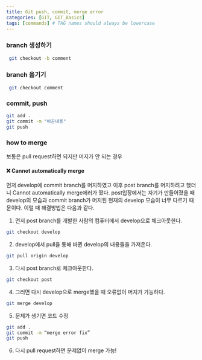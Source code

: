 ```yaml
---
title: Git push, commit, merge error
categories: [GIT, GIT_Basics]
tags: [commands] # TAG names should always be lowercase
---
```


### branch 생성하기

```bash
 git checkout -b comment
```

### branch 옮기기

```bash
 git checkout comment
```

### commit, push

```bash
git add .
git commit -m "바꾼내용"
git push

```

### how to merge

보통은 pull request하면 되지만 머지가 안 되는 경우 <br>

#### ❌ Cannot automatically merge

먼저 develop에 commit branch를 머지하였고 이후 post branch를 머지하려고 했더니 Cannot automatically merge에러가 떴다. post입장에서는 자기가 만들어졌을 때 develop의 모습과 commit branch가 머지된 현재의 develop 모습이 너무 다르기 때문이다. 이럴 때 해결방법은 다음과 같다.

1. 먼저 post branch를 개발한 사람의 컴퓨터에서 develop으로 체크아웃한다.

```bash
git checkout develop
```

2. develop에서 pull을 통해 바뀐 develop의 내용들을 가져온다.

```bash
git pull origin develop
```

3. 다시 post branch로 체크아웃한다.

```bash
git checkout post
```

4. 그러면 다시 develop으로 merge했을 때 오류없이 머지가 가능하다.

```bash
git merge develop
```

5. 문제가 생기면 코드 수정

```bash
git add .
git commit -m “merge error fix”
git push
```

6. 다시 pull request하면 문제없이 merge 가능!
